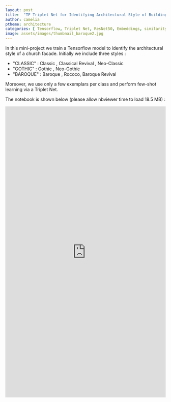```yaml
---
layout: post
title:  "TF Triplet Net for Identifying Architectural Style of Buildings Facades"
author: camelia
ptheme: architecture
categories: [ Tensorflow, Triplet Net, ResNet50, Embeddings, similarity, Lambda Layer, Custom Callback, Custom Loss, TF Dataset, Annoy index, Computer Vision ]
image: assets/images/thumbnail_baroque2.jpg
---
```




In this mini-project we train a Tensorflow model to identify the architectural style of a church facade. Initially we include three styles :

- "CLASSIC" : Classic , Classical Revival , Neo-Classic
- "GOTHIC" : Gothic , Neo-Gothic
- "BAROQUE" : Baroque , Rococo, Baroque Revival

Moreover, we use only a few exemplars per class and perform few-shot learning via a Triplet Net.


The notebook is shown below (please allow nbviewer time to load 18.5 MB) :


<p><iframe style="width:100%;" height="915" src="https://nbviewer.jupyter.org/github/camelia-c/techfolio/blob/main/tf_tripletnet_buildings_facades_styles/TF_Training_TripletNet_to_Identify_Architecture_Style.ipynb" frameborder="0" allowfullscreen></iframe></p>
